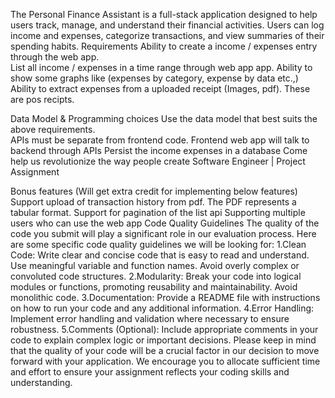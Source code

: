 The Personal Finance Assistant is a full-stack application designed to help
users track, manage, and understand their financial activities. Users can log
income and expenses, categorize transactions, and view summaries of their
spending habits. 
Requirements 
Ability to create a income / expenses entry through the web app.  
List all income / expenses in a time range through web app app. 
Ability to show some graphs like (expenses by category, expense by data
etc.,) 
Ability to extract expenses from a uploaded receipt (Images, pdf). These
are pos recipts.
 
Data Model & Programming choices 
Use the data model that best suits the above requirements.  
APIs must be separate from frontend code. Frontend web app will talk to
backend through APIs 
Persist the income expenses in a database Come help us revolutionize the way people create
Software Engineer | Project Assignment


Bonus features (Will get extra credit for implementing below features) 
Support upload of transaction history from pdf. The PDF represents a
tabular format. 
Support for pagination of the list api 
Supporting multiple users who can use the web app 
Code Quality Guidelines
The quality of the code you submit will play a significant role in our evaluation process.
Here are some specific code quality guidelines we will be looking for:
1.Clean Code: Write clear and concise code that is easy to read and understand. Use
meaningful variable and function names. Avoid overly complex or convoluted code
structures.
2.Modularity: Break your code into logical modules or functions, promoting reusability
and maintainability. Avoid monolithic code.
3.Documentation: Provide a README file with instructions on how to run your code and
any additional information.
4.Error Handling: Implement error handling and validation where necessary to ensure
robustness.
5.Comments (Optional): Include appropriate comments in your code to explain
complex logic or important decisions.
Please keep in mind that the quality of your code will be a crucial factor in our decision to
move forward with your application. We encourage you to allocate sufficient time and
effort to ensure your assignment reflects your coding skills and understanding.


